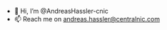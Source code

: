 - 👋 Hi, I’m @AndreasHassler-cnic
- 📫 Reach me on andreas.hassler@centralnic.com

<!---
AndreasHassler-cnic/AndreasHassler-cnic is a ✨ special ✨ repository because its `README.md` (this file) appears on your GitHub profile.
You can click the Preview link to take a look at your changes.
--->

